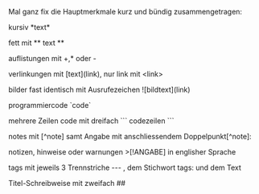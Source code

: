 Mal ganz fix die Hauptmerkmale kurz und bündig zusammengetragen:

kursiv  \*text*

fett  mit \** text **

auflistungen mit +,* oder -

verlinkungen mit \[text](link), nur link mit \<link>

bilder fast identisch mit Ausrufezeichen \!\[bildtext](link)

programmiercode  \`code`

mehrere Zeilen code mit dreifach \``` codezeilen ```

notes mit [^note] samt Angabe mit anschliessendem Doppelpunkt\[^note]:

notizen, hinweise oder warnungen >[!ANGABE] in englisher Sprache

tags mit jeweils 3 Trennstriche --- , dem Stichwort tags: und dem Text

Titel-Schreibweise mit zweifach \##
